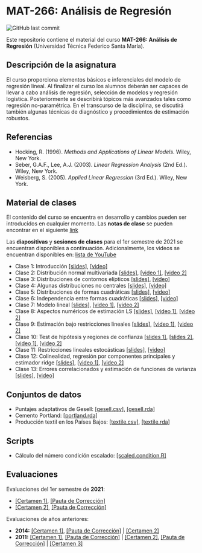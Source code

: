 # MAT-266: Análisis de Regresión
![GitHub last commit](https://img.shields.io/github/last-commit/faosorios/Curso-Regresion)

Este repositorio contiene el material del curso **MAT-266: Análisis de Regresión** (Universidad Técnica Federico Santa María).

## Descripción de la asignatura

El curso proporciona elementos básicos e inferenciales del modelo de regresión lineal. Al finalizar el curso los alumnos deberán ser capaces de llevar a cabo análisis de regresión, selección de modelos y regresión logística. Posteriormente se describirá tópicos más avanzados tales como regresión no-paramétrica. En el transcurso de la disciplina, se discutirá también algunas técnicas de diagnóstico y procedimientos de estimación robustos.

## Referencias 

* Hocking, R. (1996). *Methods and Applications of Linear Models*. Wiley, New York.
* Seber, G.A.F., Lee, A.J. (2003). *Linear Regression Analysis* (2nd Ed.). Wiley, New York.
* Weisberg, S. (2005). *Applied Linear Regression* (3rd Ed.). Wiley, New York.

## Material de clases

El contenido del curso se encuentra en desarrollo y cambios pueden ser introducidos en cualquier momento. Las **notas de clase** se pueden encontrar en el siguiente [link](https://github.com/faosorios/Curso-Regresion/blob/main/notas%20de%20clase/analisis-regresion.pdf)

Las **diapositivas** y **sesiones de clases** para el 1er semestre de 2021 se encuentran disponibles a continuación. Adicionalmente, los videos se encuentran disponibles en: [lista de YouTube](https://youtube.com/playlist?list=PL7ZDxVK6zhI-lTZmYVXxr36dm-EW9KbL8)

- Clase 1: Introducción [[slides]](https://github.com/faosorios/Curso-Regresion/blob/main/diapositivas/MAT266_slides-01.pdf), [[video]](https://youtu.be/Q1WwqIpQEUk)
- Clase 2: Distribución normal multivariada [[slides]](https://github.com/faosorios/Curso-Regresion/blob/main/diapositivas/MAT266_slides-02.pdf), [[video 1]](https://youtu.be/DZzvJe5hJQ4), [[video 2]](https://youtu.be/i6Uw4BmJu5s)
- Clase 3: Distribuciones de contornos elípticos [[slides]](https://github.com/faosorios/Curso-Regresion/blob/main/diapositivas/MAT266_slides-03.pdf), [[video]](https://youtu.be/MkiKjTMdiaY)
- Clase 4: Algunas distribuciones no centrales [[slides]](https://github.com/faosorios/Curso-Regresion/blob/main/diapositivas/MAT266_slides-04.pdf), [[video]](https://youtu.be/47FKyNMA48U)
- Clase 5: Distribuciones de formas cuadráticas [[slides]](https://github.com/faosorios/Curso-Regresion/blob/main/diapositivas/MAT266_slides-05.pdf), [[video]](https://youtu.be/smMcKx0unss)
- Clase 6: Independencia entre formas cuadráticas [[slides]](https://github.com/faosorios/Curso-Regresion/blob/main/diapositivas/MAT266_slides-06.pdf), [[video]](https://youtu.be/dGavYYgza28)
- Clase 7: Modelo lineal [[slides]](https://github.com/faosorios/Curso-Regresion/blob/main/diapositivas/MAT266_slides-07.pdf), [[video 1]](https://youtu.be/0gBTpgDJkOk), [[video 2]](https://youtu.be/sgRGccpsUGw)
- Clase 8: Aspectos numéricos de estimación LS [[slides]](https://github.com/faosorios/Curso-Regresion/blob/main/diapositivas/MAT266_slides-08.pdf), [[video 1]](https://youtu.be/FcaoJhKezsI), [[video 2]](https://youtu.be/C9c60erRyvE)
- Clase 9: Estimación bajo restricciones lineales [[slides]](https://github.com/faosorios/Curso-Regresion/blob/main/diapositivas/MAT266_slides-09.pdf), [[video 1]](https://youtu.be/jM6DUXqv7Ug), [[video 2]](https://youtu.be/sTFZZdyMr9Y)
- Clase 10: Test de hipótesis y regiones de confianza [[slides 1]](https://github.com/faosorios/Curso-Regresion/blob/main/diapositivas/MAT266_slides-10.pdf), [[slides 2]](https://github.com/faosorios/Curso-Regresion/blob/main/diapositivas/MAT266_slides-11.pdf), [[video 1]](https://youtu.be/tnadL3DIiHg), [[video 2]](https://youtu.be/-EHtSR49e6o)
- Clase 11: Restricciones lineales estocásticas [[slides]](https://github.com/faosorios/Curso-Regresion/blob/main/diapositivas/MAT266_slides-12.pdf), [[video]](https://youtu.be/-L3MiuPuiuE)
- Clase 12: Colinealidad, regresión por componentes principales y estimador ridge [[slides]](https://github.com/faosorios/Curso-Regresion/blob/main/diapositivas/MAT266_slides-13.pdf), [[video 1]](https://youtu.be/zJQOI41pjWM), [[video 2]](https://youtu.be/6ZjRuYGNcQs)
- Clase 13: Errores correlacionados y estimación de funciones de varianza [[slides]](https://github.com/faosorios/Curso-Regresion/blob/main/diapositivas/MAT266_slides-14.pdf), [[video]](https://youtu.be/jgUDYUxbl_I)

## Conjuntos de datos

- Puntajes adaptativos de Gesell: [[gesell.csv]](https://github.com/faosorios/Curso-Regresion/blob/main/datasets/gesell.csv), [[gesell.rda]](https://github.com/faosorios/Curso-Regresion/blob/main/datasets/gesell.rda)
- Cemento Portland: [[portland.rda]](https://github.com/faosorios/Curso-Regresion/blob/main/datasets/portland.rda)
- Producción textil en los Países Bajos: [[textile.csv]](https://github.com/faosorios/Curso-Regresion/blob/main/datasets/textile.csv), [[textile.rda]](https://github.com/faosorios/Curso-Regresion/blob/main/datasets/textile.rda)

## Scripts 

- Cálculo del número condición escalado: [[scaled.condition.R]](https://github.com/faosorios/Curso-Regresion/blob/main/scripts/scaled.condition.R)

## Evaluaciones

Evaluaciones del 1er semestre de **2021**:
- [[Certamen 1]](https://github.com/faosorios/Curso-Regresion/blob/main/evaluaciones/MAT266-C1_2021.pdf), [[Pauta de Corrección]](https://github.com/faosorios/Curso-Regresion/blob/main/evaluaciones/MAT266-P1_2021.pdf)
- [[Certamen 2]](https://github.com/faosorios/Curso-Regresion/blob/main/evaluaciones/MAT266-C2_2021.pdf), [[Pauta de Corrección]](https://github.com/faosorios/Curso-Regresion/blob/main/evaluaciones/MAT266-P2_2021.pdf)

Evaluaciones de años anteriores:
- **2014:** [[Certamen 1]](https://github.com/faosorios/Curso-Regresion/blob/main/evaluaciones/MAT266-C1_2014.pdf), [[Pauta de Corrección]](https://github.com/faosorios/Curso-Regresion/blob/main/evaluaciones/MAT266-P1_2014.pdf) | [[Certamen 2]](https://github.com/faosorios/Curso-Regresion/blob/main/evaluaciones/MAT266-C2_2014.pdf)
- **2011:** [[Certamen 1]](https://github.com/faosorios/Curso-Regresion/blob/main/evaluaciones/MAT266-C1_2011.pdf), [[Pauta de Corrección]](https://github.com/faosorios/Curso-Regresion/blob/main/evaluaciones/MAT266-P1_2011.pdf) | [[Certamen 2]](https://github.com/faosorios/Curso-Regresion/blob/main/evaluaciones/MAT266-C2_2011.pdf), [[Pauta de Corrección]](https://github.com/faosorios/Curso-Regresion/blob/main/evaluaciones/MAT266-P2_2011.pdf) | [[Certamen 3]](https://github.com/faosorios/Curso-Regresion/blob/main/evaluaciones/MAT266-C3_2011.pdf)
